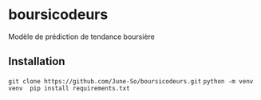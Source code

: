 # boursicodeurs
Modèle de prédiction de tendance boursière


## Installation 
` git clone https://github.com/June-So/boursicodeurs.git `
` python -m venv venv 
  pip install requirements.txt
`

